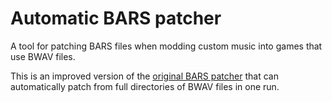 # Automatic BARS patcher

A tool for patching BARS files when modding custom music into games that use BWAV files.

This is an improved version of the [original BARS patcher](https://github.com/ic-scm/bars-patcher) that can automatically patch from full directories of BWAV files in one run.
